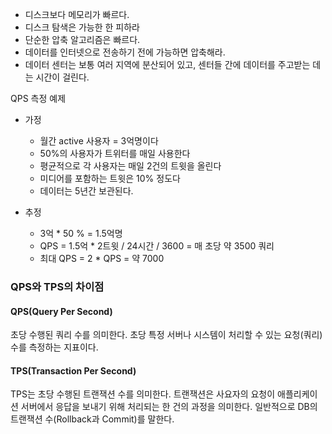 - 디스크보다 메모리가 빠르다.
- 디스크 탐색은 가능한 한 피하라
- 단순한 압축 알고리즘은 빠르다.
- 데이터를 인터넷으로 전송하기 전에 가능하면 압축해라.
- 데이터 센터는 보통 여러 지역에 분산되어 있고, 센터들 간에 데이터를 주고받는 데는 시간이 걸린다.

QPS 측정 예제
- 가정
  - 월간 active 사용자 = 3억명이다
  - 50%의 사용자가 트위터를 매일 사용한다
  - 평균적으로 각 사용자는 매일 2건의 트윗을 올린다
  - 미디어를 포함하는 트윗은 10% 정도다
  - 데이터는 5년간 보관된다.

- 추정
   - 3억 * 50 % = 1.5억명
   - QPS = 1.5억 * 2트윗 / 24시간 / 3600 = 매 초당 약 3500 쿼리
   - 최대 QPS = 2 * QPS = 약 7000 


### QPS와 TPS의 차이점
#### QPS(Query Per Second)
초당 수행된 쿼리 수를 의미한다. 
초당 특정 서버나 시스템이 처리할 수 있는 요청(쿼리) 수를 측정하는 지표이다. 

#### TPS(Transaction Per Second)
TPS는 초당 수행된 트랜잭션 수를 의미한다.
트랜잭션은 사요자의 요청이 애플리케이션 서버에서 응답을 보내기 위해 처리되는 한 건의 과정을 의미한다. 
일반적으로 DB의 트랜잭션 수(Rollback과 Commit)를 말한다.


